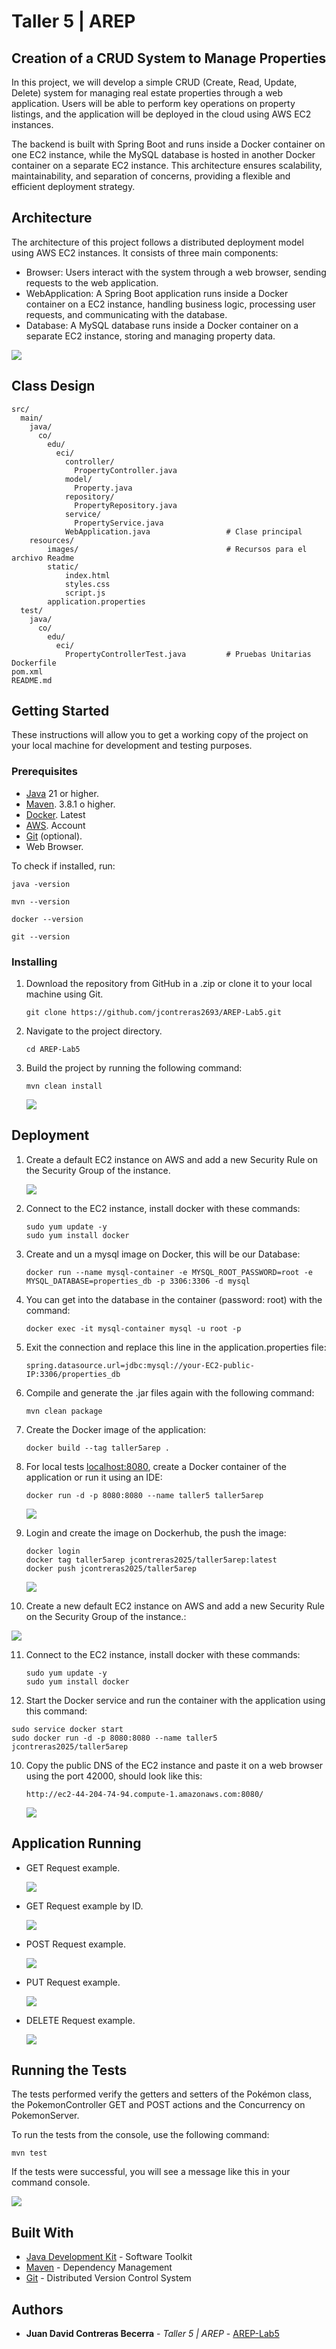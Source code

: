 # Taller 5 | AREP

## Creation of a CRUD System to Manage Properties

In this project, we will develop a simple CRUD (Create, Read, Update, Delete) system for managing real estate properties through a web application. Users will be able to perform key operations on property listings, and the application will be deployed in the cloud using AWS EC2 instances.

The backend is built with Spring Boot and runs inside a Docker container on one EC2 instance, while the MySQL database is hosted in another Docker container on a separate EC2 instance. This architecture ensures scalability, maintainability, and separation of concerns, providing a flexible and efficient deployment strategy.

## Architecture

The architecture of this project follows a distributed deployment model using AWS EC2 instances. It consists of three main components:

- Browser: Users interact with the system through a web browser, sending requests to the web application.
- WebApplication: A Spring Boot application runs inside a Docker container on a EC2 instance, handling business logic, processing user requests, and communicating with the database.
- Database: A MySQL database runs inside a Docker container on a separate EC2 instance, storing and managing property data.

![](src/main/resources/images/architecture.png)

## Class Design

```
src/
  main/
    java/
      co/
        edu/
          eci/
            controller/
              PropertyController.java
            model/
              Property.java
            repository/
              PropertyRepository.java
            service/
              PropertyService.java
            WebApplication.java                 # Clase principal
    resources/
        images/                                 # Recursos para el archivo Readme
        static/            
            index.html
            styles.css
            script.js
        application.properties
  test/
    java/
      co/
        edu/
          eci/
            PropertyControllerTest.java         # Pruebas Unitarias
Dockerfile
pom.xml
README.md
```

## Getting Started

These instructions will allow you to get a working copy of the project on your local machine for development and testing purposes.

### Prerequisites

- [Java](https://www.oracle.com/co/java/technologies/downloads/) 21 or higher.
- [Maven](https://maven.apache.org/download.cgi). 3.8.1 o higher.
- [Docker](https://www.docker.com/products/docker-desktop/). Latest
- [AWS](https://aws.amazon.com/). Account
- [Git](https://git-scm.com/downloads) (optional).
- Web Browser.

To check if installed, run:

```
java -version
```
```
mvn --version
```
```
docker --version
```
```
git --version
```

### Installing

1. Download the repository from GitHub in a .zip or clone it to your local machine using Git.

    ```
    git clone https://github.com/jcontreras2693/AREP-Lab5.git
    ```
   
2. Navigate to the project directory.

    ```
    cd AREP-Lab5
    ```
   
3. Build the project by running the following command:

    ```
    mvn clean install
    ```

   ![](src/main/resources/images/succes.png)

## Deployment

1. Create a default EC2 instance on AWS and add a new Security Rule on the Security Group of the instance.

   ![](src/main/resources/images/security-db.png)

2. Connect to the EC2 instance, install docker with these commands:

    ```
    sudo yum update -y
    sudo yum install docker
    ```

3. Create and un a mysql image on Docker, this will be our Database:

    ```
    docker run --name mysql-container -e MYSQL_ROOT_PASSWORD=root -e MYSQL_DATABASE=properties_db -p 3306:3306 -d mysql
    ```

4. You can get into the database in the container (password: root) with the command:

    ```
    docker exec -it mysql-container mysql -u root -p
    ```
   
5. Exit the connection and replace this line in the application.properties file:

    ```
    spring.datasource.url=jdbc:mysql://your-EC2-public-IP:3306/properties_db
    ```
   
6. Compile and generate the .jar files again with the following command:

    ```
    mvn clean package
    ```

7. Create the Docker image of the application:

    ```
    docker build --tag taller5arep .
    ```

8. For local tests [localhost:8080](http://localhost:8080/), create a Docker container of the application or run it using an IDE:

    ```
    docker run -d -p 8080:8080 --name taller5 taller5arep
    ```

   ![](src/main/resources/images/local-homepage.png)

9. Login and create the image on Dockerhub, the push the image:

    ```
    docker login
    docker tag taller5arep jcontreras2025/taller5arep:latest
    docker push jcontreras2025/taller5arep
    ```

    ![](src/main/resources/images/docker-hub.png)

10. Create a new default EC2 instance on AWS and add a new Security Rule on the Security Group of the instance.:

   ![](src/main/resources/images/security-app.png)

11. Connect to the EC2 instance, install docker with these commands:

    ```
    sudo yum update -y
    sudo yum install docker
    ```

12. Start the Docker service and run the container with the application using this command:

   ```
   sudo service docker start
   sudo docker run -d -p 8080:8080 --name taller5 jcontreras2025/taller5arep
   ```

10. Copy the public DNS of the EC2 instance and paste it on a web browser using the port 42000, should look like this:

    ```
    http://ec2-44-204-74-94.compute-1.amazonaws.com:8080/
    ```
    
    ![](src/main/resources/images/homepage.png)
    

## Application Running

- GET Request example.

  ![](src/main/resources/images/get.png)

- GET Request example by ID.

  ![](src/main/resources/images/getid.png)

- POST Request example.

  ![](src/main/resources/images/post.png)

- PUT Request example.

  ![](src/main/resources/images/put.png)

- DELETE Request example.

  ![](src/main/resources/images/delete.png)

## Running the Tests

The tests performed verify the getters and setters of the Pokémon class, the PokemonController GET and POST actions and the Concurrency on PokemonServer.

To run the tests from the console, use the following command:

```
mvn test
```

If the tests were successful, you will see a message like this in your command console.

![](src/main/resources/images/tests.png)

## Built With

* [Java Development Kit](https://www.oracle.com/co/java/technologies/downloads/) - Software Toolkit
* [Maven](https://maven.apache.org/) - Dependency Management
* [Git](https://git-scm.com/) - Distributed Version Control System

## Authors

* **Juan David Contreras Becerra** - *Taller 5 | AREP* - [AREP-Lab5](https://github.com/jcontreras2693/AREP-Lab5.git)
